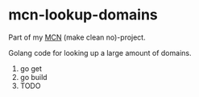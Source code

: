 # mcn-lookup-domains

Part of my [MCN](https://github.com/search?q=user%3AKagee+mcn+in%3Aname&type=Repositories) (make clean no)-project.

Golang code for looking up a large amount of domains.

1. go get
2. go build
3. TODO
